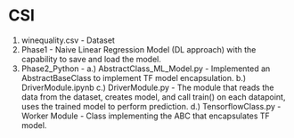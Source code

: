 # CSI

1. winequality.csv - Dataset 
2. Phase1 - Naive Linear Regression Model (DL approach) with the capability to save and load the model.
3. Phase2_Python - 
    a.) AbstractClass_ML_Model.py - Implemented an AbstractBaseClass to implement TF model encapsulation. 
    b.) DriverModule.ipynb
    c.) DriverModule.py - The module that reads the data from the dataset, creates model, and call train() on each datapoint, uses the trained model to perform prediction. 
    d.) TensorflowClass.py - Worker Module - Class implementing the ABC that encapsulates TF model.
